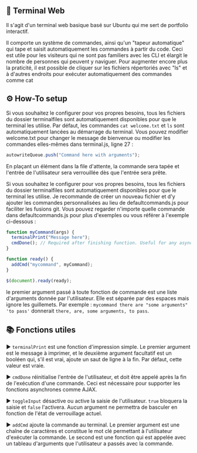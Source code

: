 ## 🌠 Terminal Web

Il s'agit d'un terminal web basique basé sur Ubuntu qui me sert de portfolio interactif.

Il comporte un système de commandes, ainsi qu'un "tapeur automatique" qui tape et saisit automatiquement les commandes à partir du code.
Ceci est utile pour les visiteurs qui ne sont pas familiers avec les CLI et élargit le nombre de personnes qui peuvent y naviguer.
Pour augmenter encore plus la praticité, il est possible de cliquer sur les fichiers répertoriés avec "ls" et à d'autres endroits pour exécuter automatiquement des commandes comme cat

## ⚙️ How-To setup 

Si vous souhaitez le configurer pour vos propres besoins, tous les fichiers du dossier terminalfiles sont automatiquement disponibles pour que le terminal les utilise.
Par défaut, les commandes `cat welcome.txt` et `ls` sont automatiquement lancées au démarrage du terminal. Vous pouvez modifier welcome.txt pour changer le message de bienvenue ou modifier les commandes elles-mêmes dans terminal.js, ligne 27 :

```js
autowriteQueue.push("Command here with arguments");
```

En plaçant un élément dans la file d'attente, la commande sera tapée et l'entrée de l'utilisateur sera verrouillée dès que l'entrée sera prête.

Si vous souhaitez le configurer pour vos propres besoins, tous les fichiers du dossier terminalfiles sont automatiquement disponibles pour que le terminal les utilise. Je recommande de créer un nouveau fichier et d'y ajouter les commandes personnalisées au lieu de defaultcommands.js pour faciliter les fusions git.
Vous pouvez regarder n'importe quelle commande dans defaultcommands.js pour plus d'exemples ou vous référer à l'exemple ci-dessous :

```js
function myCommand(args) {
  terminalPrint("Message here");
  cmdDone(); // Required after finishing function. Useful for any asynchronous functions. (ie. AJAX)
}

function ready() {
  addCmd("mycommand", myCommand);
}

$(document).ready(ready);
```

le premier argument passé à toute fonction de commande est une liste d'arguments donnée par l'utilisateur. Elle est séparée par des espaces mais ignore les guillemets.
Par exemple : `mycommand there are "some arguments" 'to pass'` donnerait `there, are, some arguments, to pass`.

## 📚 Fonctions utiles 

▶️ `terminalPrint` est une fonction d'impression simple. Le premier argument est le message à imprimer, et le deuxième argument facultatif est un booléen qui, s'il est vrai, ajoute un saut de ligne à la fin. Par défaut, cette valeur est vraie.

▶️ `cmdDone` réinitialise l'entrée de l'utilisateur, et doit être appelé après la fin de l'exécution d'une commande. Ceci est nécessaire pour supporter les fonctions asynchrones comme AJAX.

▶️ `toggleInput` désactive ou active la saisie de l'utilisateur. `true` bloquera la saisie et `false` l'activera. Aucun argument ne permettra de basculer en fonction de l'état de verrouillage actuel.

▶️ `addCmd` ajoute la commande au terminal. Le premier argument est une chaîne de caractères et constitue le mot clé permettant à l'utilisateur d'exécuter la commande. Le second est une fonction qui est appelée avec un tableau d'arguments que l'utilisateur a passés avec la commande.
